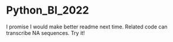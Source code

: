 # Python_BI_2022


I promise I would make better readme next time. Related code can transcribe NA sequences. Try it!
